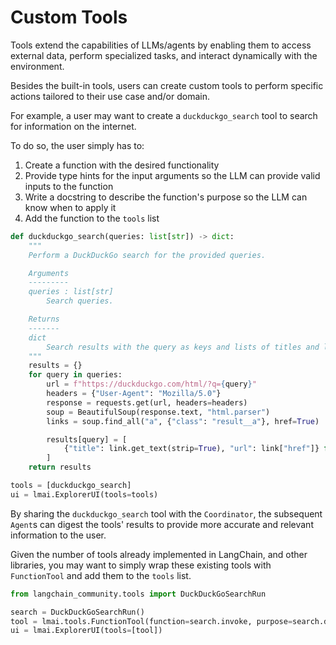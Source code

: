 # Custom Tools

Tools extend the capabilities of LLMs/agents by enabling them to access external data, perform specialized tasks, and interact dynamically with the environment.

Besides the built-in tools, users can create custom tools to perform specific actions tailored to their use case and/or domain.

For example, a user may want to create a `duckduckgo_search` tool to search for information on the internet.

To do so, the user simply has to:

1. Create a function with the desired functionality
2. Provide type hints for the input arguments so the LLM can provide valid inputs to the function
3. Write a docstring to describe the function's purpose so the LLM can know when to apply it
4. Add the function to the `tools` list

```python
def duckduckgo_search(queries: list[str]) -> dict:
    """
    Perform a DuckDuckGo search for the provided queries.

    Arguments
    ---------
    queries : list[str]
        Search queries.

    Returns
    -------
    dict
        Search results with the query as keys and lists of titles and links as values.
    """
    results = {}
    for query in queries:
        url = f"https://duckduckgo.com/html/?q={query}"
        headers = {"User-Agent": "Mozilla/5.0"}
        response = requests.get(url, headers=headers)
        soup = BeautifulSoup(response.text, "html.parser")
        links = soup.find_all("a", {"class": "result__a"}, href=True)

        results[query] = [
            {"title": link.get_text(strip=True), "url": link["href"]} for link in links
        ]
    return results

tools = [duckduckgo_search]
ui = lmai.ExplorerUI(tools=tools)
```

By sharing the `duckduckgo_search` tool with the `Coordinator`, the subsequent `Agent`s can digest the tools' results to provide more accurate and relevant information to the user.

Given the number of tools already implemented in LangChain, and other libraries, you may want to simply wrap these existing tools with `FunctionTool` and add them to the `tools` list.

```python
from langchain_community.tools import DuckDuckGoSearchRun

search = DuckDuckGoSearchRun()
tool = lmai.tools.FunctionTool(function=search.invoke, purpose=search.description)
ui = lmai.ExplorerUI(tools=[tool])
```
